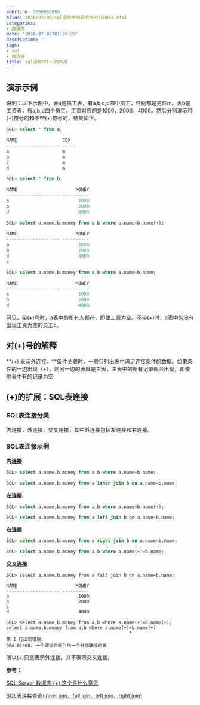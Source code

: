 ```yaml
---
abbrlink: 3660988069
alias: 2016/07/08/sql语句中加号的作用/index.html
categories:
- 数据库
date: '2016-07-08T01:20:23'
description: ''
tags:
- sql
- 表连接
title: sql语句中(+)的作用
---
```









## 演示示例

说明：以下示例中，表a是员工表，有a,b,c,d四个员工，性别都是男性m。表b是工资表，有a,b,d四个员工，工资对应的是1000，2000，4000。然后分别演示带(+)符号的和不带(+)符号的，结果如下。

```sql
SQL> select * from a;

NAME                 SEX
-------------------- -----
a                    m
b                    m
c                    m
d                    m

SQL> select * from b;

NAME                      MONEY
-------------------- ----------
a                          1000
b                          2000
d                          4000

SQL> select a.name,b.money from a,b where a.name=b.name(+);

NAME                      MONEY
-------------------- ----------
a                          1000
b                          2000
d                          4000
c

SQL> select a.name,b.money from a,b where a.name=b.name;

NAME                      MONEY
-------------------- ----------
a                          1000
b                          2000
d                          4000
```

可见，带(+)号时，a表中的所有人都在，即使工资为空。不带(+)时，a表中的没有出现工资为空的员工c。

<!--more-->

## 对(+)号的解释

**(+) 表示外连接。**条件关联时，一般只列出表中满足连接条件的数据。如果条件的一边出现（+），则另一边的表就是主表，主表中的所有记录都会出现，即使附表中有的记录为空

## (+)的扩展：SQL表连接

### SQL表连接分类

内连接，外连接，交叉连接，其中外连接包括左连接和右连接。

### SQL表连接示例

**内连接**

```sql
SQL> select a.name,b.money from a,b where a.name=b.name;

SQL> select a.name,b.money from a inner join b on a.name=b.name;
```

**左连接**

```sql
SQL> select a.name,b.money from a,b where a.name=b.name(+);

SQL> select a.name,b.money from a left join b on a.name=b.name;
```

**右连接**

```sql
SQL> select a.name,b.money from a right join b on a.name=b.name;

SQL> select a.name,b.money from a,b where a.name(+)=b.name;
```

**交叉连接**

```
SQL> select a.name,b.money from a full join b on a.name=b.name;

NAME                      MONEY
-------------------- ----------
a                          1000
b                          2000
c
d                          4000

SQL> select a.name,b.money from a,b where a.name(+)=b.name(+);
select a.name,b.money from a,b where a.name(+)=b.name(+)
                                              *
第 1 行出现错误:
ORA-01468: 一个谓词只能引用一个外部联接的表
```

所以(+)只是表示外连接，并不表示交叉连接。



**参考：**

[SQL Server 数据库 (+) 这个是什么意思](http://zhidao.baidu.com/link?url=4_K7GV8c8MfdhAjL6IBQl0hrDbguxmYK1S3B3Xc2GEmSdQHHrwWGu1GWIn7fXPhYRP1ihdgPjdk59c4xFcNilq)

[SQL表连接查询(inner join、full join、left join、right join)](https://www.cnblogs.com/still-windows7/archive/2012/10/22/2734613.html)